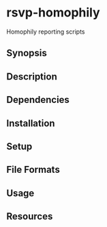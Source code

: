 rsvp-homophily
==============

Homophily reporting scripts


Synopsis
--------


Description
-----------


Dependencies
------------


Installation
------------


Setup
-----


File Formats
------------


Usage
-----


Resources
---------


